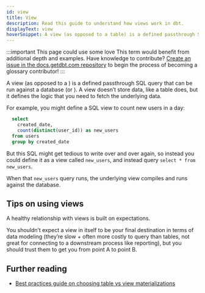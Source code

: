 ```yaml
---
id: view
title: View
description: Read this guide to understand how views work in dbt.
displayText: view  
hoverSnippet: A view (as opposed to a table) is a defined passthrough SQL query that can be run against a database (or data warehouse).
---
```

:::important This page could use some love
This term would benefit from additional depth and examples. Have knowledge to contribute? [Create an issue in the docs.getdbt.com repository](https://github.com/dbt-labs/docs.getdbt.com/issues/new/choose) to begin the process of becoming a glossary contributor!
:::

A view (as opposed to a <Term id="table" />) is a defined passthrough SQL query that can be run against a database (or <Term id="data-warehouse" />). A view doesn’t store data, like a table does, but it defines the logic that you need to fetch the underlying data.

For example, you might define a SQL view to count new users in a day:

```sql
  select
    created_date,
    count(distinct(user_id)) as new_users
  from users
  group by created_date
```

But this SQL might get tedious to write over and over again, so instead you could define it as a view called `new_users`, and instead query `select * from new_users`.

When that `new_users` query runs, the underlying view compiles and runs against the database.  

## Tips on using views

A healthy relationship with views is built on expectations. 

You shouldn’t expect a view in itself to be your final destination in terms of data modeling (they’re slow + often more costly to query than tables, not great for connecting to a downstream process like reporting), but you should trust them to get you from point A to point B. 

## Further reading 

- [Best practices guide on choosing table vs view materializations](/guides/best-practices)

